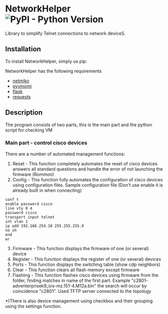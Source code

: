 NetworkHelper ![PyPI - Python Version](https://img.shields.io/pypi/pyversions/netmiko.svg)
=======

Library to simplify Telnet connections to network deviceS.

## Installation

To install NetworkHelper, simply us pip:

NetworkHelper has the following requirements
- [netmiko](https://github.com/ktbyers/netmiko)
- [pyvmomi](https://github.com/vmware/pyvmomi)
- [flask](https://github.com/pallets/flask)
- [requests](https://github.com/psf/requests)

## Description

The program consists of two parts, this is the main part and the python script for checking VM

### Main part - control cisco devices
There are a number of automated management functions:
1) Reset - This function completely automates the reset of cisco devices answers all standard questions and handle the error of not launching the firmware (Rommon)
2) Config - This function fully automates the configuration of cisco devices using configuration files.
Sample configuration file (Don’t use enable it is already built in when connecting)
```
conf t
enable password cisco
line vty 0 4
password cisco
transport input telnet
int vlan 1
ip add 192.168.254.10 255.255.255.0
no sh
end
wr
```
3) Firmware - This function displays the firmware of one (or several) device
4) Register - This function displays the register of one (or several) devices
5) Ports - This function displays the switching table (show cdp neighbors)
6) Clear - This function clears all flash memory except firmware
7) Flashing - This function flashes cisco devices using firmware from the folder, finding matches in name of the first part. Example "c2801-adventerprisek9_ivs-mz.151-4.M12a.bin" the search will occur by coincidence "c2801". Used TFTP server connected to the topology

*)There is also device management using checkbox and their grouping using the settings function.
